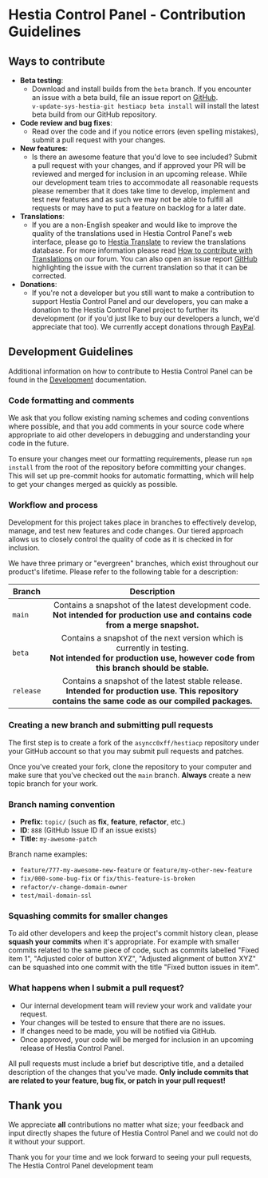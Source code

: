 # Hestia Control Panel - Contribution Guidelines

## Ways to contribute

- **Beta testing**:
  - Download and install builds from the `beta` branch. If you encounter an issue with a beta build, file an issue report on [GitHub](https://www.github.com/asyncc0xff/hestiacp/issues).<br>
    `v-update-sys-hestia-git hestiacp beta install` will install the latest beta build from our GitHub repository.
- **Code review and bug fixes**:
  - Read over the code and if you notice errors (even spelling mistakes), submit a pull request with your changes.
- **New features**:
  - Is there an awesome feature that you'd love to see included? Submit a pull request with your changes, and if approved your PR will be reviewed and merged for inclusion in an upcoming release. While our development team tries to accommodate all reasonable requests please remember that it does take time to develop, implement and test new features and as such we may not be able to fulfill all requests or may have to put a feature on backlog for a later date.
- **Translations**:
  - If you are a non-English speaker and would like to improve the quality of the translations used in Hestia Control Panel's web interface, please go to [Hestia Translate](https://translate.hestiacp.com/projects/hestiacp/) to review the translations database. For more information please read [How to contribute with Translations](https://forum.hestiacp.com/t/how-to-contribute-with-translations/1664) on our forum. You can also open an issue report [GitHub](https://www.github.com/asyncc0xff/hestiacp/issues) highlighting the issue with the current translation so that it can be corrected.
- **Donations**:
  - If you're not a developer but you still want to make a contribution to support Hestia Control Panel and our developers, you can make a donation to the Hestia Control Panel project to further its development (or if you'd just like to buy our developers a lunch, we'd appreciate that too). We currently accept donations through [PayPal](https://www.paypal.com/cgi-bin/webscr?cmd=_s-xclick&hosted_button_id=ST87LQH2CHGLA).

## Development Guidelines

Additional information on how to contribute to Hestia Control Panel can be found in the [Development](docs/docs/contributing/development.md) documentation.

### Code formatting and comments

We ask that you follow existing naming schemes and coding conventions where possible, and that you add comments in your source code where appropriate to aid other developers in debugging and understanding your code in the future.

To ensure your changes meet our formatting requirements, please run `npm install` from the root of the repository before committing your changes. This will set up pre-commit hooks for automatic formatting, which will help to get your changes merged as quickly as possible.

### Workflow and process

Development for this project takes place in branches to effectively develop, manage, and test new features and code changes. Our tiered approach allows us to closely control the quality of code as it is checked in for inclusion.

We have three primary or "evergreen" branches, which exist throughout our product's lifetime. Please refer to the following table for a description:

| Branch    |                                                                          Description                                                                           |
| --------- | :------------------------------------------------------------------------------------------------------------------------------------------------------------: |
| `main`    |              Contains a snapshot of the latest development code.<br>**Not intended for production use and contains code from a merge snapshot.**               |
| `beta`    | Contains a snapshot of the next version which is currently in testing.<br>**Not intended for production use, however code from this branch should be stable.** |
| `release` |     Contains a snapshot of the latest stable release.<br>**Intended for production use. This repository contains the same code as our compiled packages.**     |

### Creating a new branch and submitting pull requests

The first step is to create a fork of the `asyncc0xff/hestiacp` repository under your GitHub account so that you may submit pull requests and patches.

Once you've created your fork, clone the repository to your computer and make sure that you've checked out the `main` branch. **Always** create a new topic branch for your work.

### Branch naming convention

- **Prefix:** `topic/` (such as **fix**, **feature**, **refactor**, etc.)
- **ID**: `888` (GitHub Issue ID if an issue exists)
- **Title:** `my-awesome-patch`

Branch name examples:

- `feature/777-my-awesome-new-feature` or `feature/my-other-new-feature`
- `fix/000-some-bug-fix` or `fix/this-feature-is-broken`
- `refactor/v-change-domain-owner`
- `test/mail-domain-ssl`

### Squashing commits for smaller changes

To aid other developers and keep the project's commit history clean, please **squash your commits** when it's appropriate. For example with smaller commits related to the same piece of code, such as commits labelled "Fixed item 1", "Adjusted color of button XYZ", "Adjusted alignment of button XYZ" can be squashed into one commit with the title "Fixed button issues in item".

### What happens when I submit a pull request?

- Our internal development team will review your work and validate your request.
- Your changes will be tested to ensure that there are no issues.
- If changes need to be made, you will be notified via GitHub.
- Once approved, your code will be merged for inclusion in an upcoming release of Hestia Control Panel.

All pull requests must include a brief but descriptive title, and a detailed description of the changes that you've made. **Only include commits that are related to your feature, bug fix, or patch in your pull request!**

## Thank you

We appreciate **all** contributions no matter what size; your feedback and input directly shapes the future of Hestia Control Panel and we could not do it without your support.

Thank you for your time and we look forward to seeing your pull requests,<br>
The Hestia Control Panel development team
